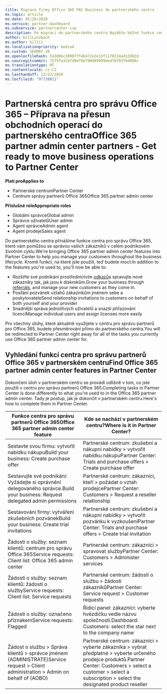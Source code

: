 ```yaml
---
title: Migrace firmy Office 365 PAC Business do partnerského centra
ms.topic: article
ms.date: 05/26/2020
ms.service: partner-dashboard
ms.subservice: partnercenter-csp
description: Po migraci do partnerského centra Najděte běžné funkce centrálního centra pro správu (PAC) pro Office 365, jako je třeba sestavení obchodních požadavků a žádostí o služby.
author: billLinzbach
ms.author: billLi
ms.localizationpriority: medium
ms.custom: SEOMAY.20
ms.openlocfilehash: 51dd9bc389077f4b472e2e13f1170214ad1d382d
ms.sourcegitcommit: 7575fa314fd9efbbf90089999de4f0703f94898c
ms.translationtype: MT
ms.contentlocale: cs-CZ
ms.lasthandoff: 12/22/2020
ms.locfileid: "97720811"
---
```

# <a name="office-365-partner-admin-center-partners---get-ready-to-move-business-operations-to-partner-center"></a><span data-ttu-id="b6c59-103">Partnerská centra pro správu Office 365 – Příprava na přesun obchodních operací do partnerského centra</span><span class="sxs-lookup"><span data-stu-id="b6c59-103">Office 365 partner admin center partners - Get ready to move business operations to Partner Center</span></span>

<span data-ttu-id="b6c59-104">**Platí pro**</span><span class="sxs-lookup"><span data-stu-id="b6c59-104">**Applies to**</span></span> 

- <span data-ttu-id="b6c59-105">Partnerské centrum</span><span class="sxs-lookup"><span data-stu-id="b6c59-105">Partner Center</span></span>
- <span data-ttu-id="b6c59-106">Centrum správy partnerů Office 365</span><span class="sxs-lookup"><span data-stu-id="b6c59-106">Office 365 partner admin center</span></span>

<span data-ttu-id="b6c59-107">**Příslušné role**</span><span class="sxs-lookup"><span data-stu-id="b6c59-107">**Appropriate roles**</span></span>

- <span data-ttu-id="b6c59-108">Globální správce</span><span class="sxs-lookup"><span data-stu-id="b6c59-108">Global admin</span></span>
- <span data-ttu-id="b6c59-109">Správce uživatelů</span><span class="sxs-lookup"><span data-stu-id="b6c59-109">User admin</span></span>
- <span data-ttu-id="b6c59-110">Agent správce</span><span class="sxs-lookup"><span data-stu-id="b6c59-110">Admin agent</span></span>
- <span data-ttu-id="b6c59-111">Agent prodeje</span><span class="sxs-lookup"><span data-stu-id="b6c59-111">Sales agent</span></span>

<span data-ttu-id="b6c59-112">Do partnerského centra přinášíme funkce centra pro správu Office 365, které vám pomůžou se správou vašich zákazníků v celém podnikovém životním cyklu.</span><span class="sxs-lookup"><span data-stu-id="b6c59-112">We're bringing Office 365 partner admin center features into Partner Center to help you manage your customers throughout the business lifecycle.</span></span> <span data-ttu-id="b6c59-113">Kromě funkcí, na které jste použili, teď budete moct:</span><span class="sxs-lookup"><span data-stu-id="b6c59-113">In addition to the features you're used to, you'll now be able to:</span></span>

- <span data-ttu-id="b6c59-114">Rozšiřte své podnikání prostřednictvím [odkazů](referrals.md)a spravujte nové zákazníky tak, jak jsou k diskrokům.</span><span class="sxs-lookup"><span data-stu-id="b6c59-114">Grow your business through [referrals](referrals.md), and manage your new customers as they come in.</span></span>
- <span data-ttu-id="b6c59-115">Posílání pozvánek vztahů zákazníkům jménem sebe a poskytovatele</span><span class="sxs-lookup"><span data-stu-id="b6c59-115">Send relationship invitations to customers on behalf of both yourself and your provider</span></span>
- <span data-ttu-id="b6c59-116">Snadnější správa jednotlivých uživatelů a snazší přiřazování licencí</span><span class="sxs-lookup"><span data-stu-id="b6c59-116">Manage individual users and assign licenses more easily</span></span>

<span data-ttu-id="b6c59-117">Pro všechny úlohy, které aktuálně využijete v centru pro správu partnerů pro Office 365, budete přesměrováni přímo do partnerského centra.</span><span class="sxs-lookup"><span data-stu-id="b6c59-117">You will be redirected to Partner Center right away for all of the tasks you currently use Office 365 partner admin center for.</span></span>

## <a name="find-office-365-partner-admin-center-features-in-partner-center"></a><span data-ttu-id="b6c59-118">Vyhledání funkcí centra pro správu partnerů Office 365 v partnerském centru</span><span class="sxs-lookup"><span data-stu-id="b6c59-118">Find Office 365 partner admin center features in Partner Center</span></span>

<span data-ttu-id="b6c59-119">Dokončení úloh v partnerském centru se provádí odlišně v tom, co jste použili v centru pro správu partnerů Office 365.</span><span class="sxs-lookup"><span data-stu-id="b6c59-119">Completing tasks in Partner Center is done differently to what you're used to in the Office 365 partner admin center.</span></span> <span data-ttu-id="b6c59-120">Tady je postup, jak je dokončit v partnerském centru.</span><span class="sxs-lookup"><span data-stu-id="b6c59-120">Here's how to complete them in Partner Center.</span></span>

| <span data-ttu-id="b6c59-121">Funkce centra pro správu partnerů Office 365</span><span class="sxs-lookup"><span data-stu-id="b6c59-121">Office 365 partner admin center feature</span></span>                       | <span data-ttu-id="b6c59-122">Kde se nachází v partnerském centru?</span><span class="sxs-lookup"><span data-stu-id="b6c59-122">Where is it in Partner Center?</span></span> | 
|   -----------------------------------------------  | -------------- |
| <span data-ttu-id="b6c59-123">Sestavte svou firmu: vytvořit nabídku nákupu</span><span class="sxs-lookup"><span data-stu-id="b6c59-123">Build your business: Create purchase offer</span></span> | <span data-ttu-id="b6c59-124">Partnerské centrum: zkušební a nákupní nabídky > vytvořit nabídku nákupu</span><span class="sxs-lookup"><span data-stu-id="b6c59-124">Partner Center: Trials and purchase offers > Create purchase offer</span></span> |
| <span data-ttu-id="b6c59-125">Sestavujte své podnikání: Vyžádejte si oprávnění delegovaného správce.</span><span class="sxs-lookup"><span data-stu-id="b6c59-125">Build your business: Request delegated admin permissions</span></span> | <span data-ttu-id="b6c59-126">Partnerské centrum: zákazníci, kteří > požádat o vztah prodejce</span><span class="sxs-lookup"><span data-stu-id="b6c59-126">Partner Center: Customers > Request a reseller relationship</span></span> |
| <span data-ttu-id="b6c59-127">Sestavování firmy: vytváření zkušebních pozvánek</span><span class="sxs-lookup"><span data-stu-id="b6c59-127">Build your business: Create trial invitations</span></span> | <span data-ttu-id="b6c59-128">Partnerské centrum: zkušební a nákupní nabídky > vytvořit pozvánku k vyzkoušení</span><span class="sxs-lookup"><span data-stu-id="b6c59-128">Partner Center: Trials and purchase offers > Create trial invitation</span></span> |
| <span data-ttu-id="b6c59-129">Žádosti o služby: seznam klientů: centrum pro správu Office 365</span><span class="sxs-lookup"><span data-stu-id="b6c59-129">Service requests: Client list: Office 365 admin center</span></span> | <span data-ttu-id="b6c59-130">Partnerské centrum: zákazníci > spravovat služby</span><span class="sxs-lookup"><span data-stu-id="b6c59-130">Partner Center: Customers > Administer services</span></span> |
| <span data-ttu-id="b6c59-131">Žádosti o služby: seznam klientů: žádosti o služby</span><span class="sxs-lookup"><span data-stu-id="b6c59-131">Service requests: Client list: Service requests</span></span> | <span data-ttu-id="b6c59-132">Partnerské centrum: žádosti o službu > žádosti zákazníků</span><span class="sxs-lookup"><span data-stu-id="b6c59-132">Partner Center: Service request > Customer requests</span></span> |
| <span data-ttu-id="b6c59-133">Žádosti o služby: označeno příznakem</span><span class="sxs-lookup"><span data-stu-id="b6c59-133">Service requests: Flagged</span></span> | <span data-ttu-id="b6c59-134">Řídicí panel: zákazníci: vyberte hvězdičku vedle názvu společnosti.</span><span class="sxs-lookup"><span data-stu-id="b6c59-134">Dashboard: Customers: select the star next to the company name</span></span> |
| <span data-ttu-id="b6c59-135">Žádost o službu > Správa klientů > správce jménem (ADMINISTRATE)</span><span class="sxs-lookup"><span data-stu-id="b6c59-135">Service request > Client administration > Admin on behalf of (AOBO)</span></span> | <span data-ttu-id="b6c59-136">Partnerské centrum: zákazníci > vyberte zákazníka > vybrat předplatné > vyberte určeného prodejce produktů.</span><span class="sxs-lookup"><span data-stu-id="b6c59-136">Partner Center: Customers > select a customer > select a subscription > select the designated product reseller</span></span> |

